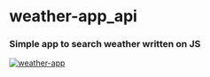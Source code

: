 # weather-app_api
<h3>Simple app to search weather written on JS</h3>
<a href="https://imgbb.com/"><img src="https://i.ibb.co/4mhWw1f/weather-app.png" alt="weather-app" border="0"></a>
